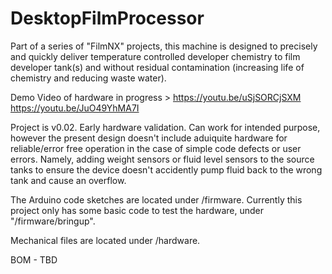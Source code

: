 # DesktopFilmProcessor
Part of a series of "FilmNX" projects, this machine is designed to precisely and quickly deliver temperature controlled developer chemistry to film developer tank(s) and without residual contamination (increasing life of chemistry and reducing waste water). 

Demo Video of hardware in progress > https://youtu.be/uSjSORCjSXM https://youtu.be/JuO49YhMA7I

Project is v0.02. Early hardware validation. Can work for intended purpose, however the present design doesn't include aduiquite hardware for reliable/error free operation in the case of simple code defects or user errors.  Namely, adding weight sensors or fluid level sensors to the source tanks to ensure the device doesn't accidently pump fluid back to the wrong tank and cause an overflow. 

The Arduino code sketches are located under /firmware.  Currently this project only has some basic code to test the hardware, under "/firmware/bringup".  

Mechanical files are located under /hardware.  

BOM - TBD
